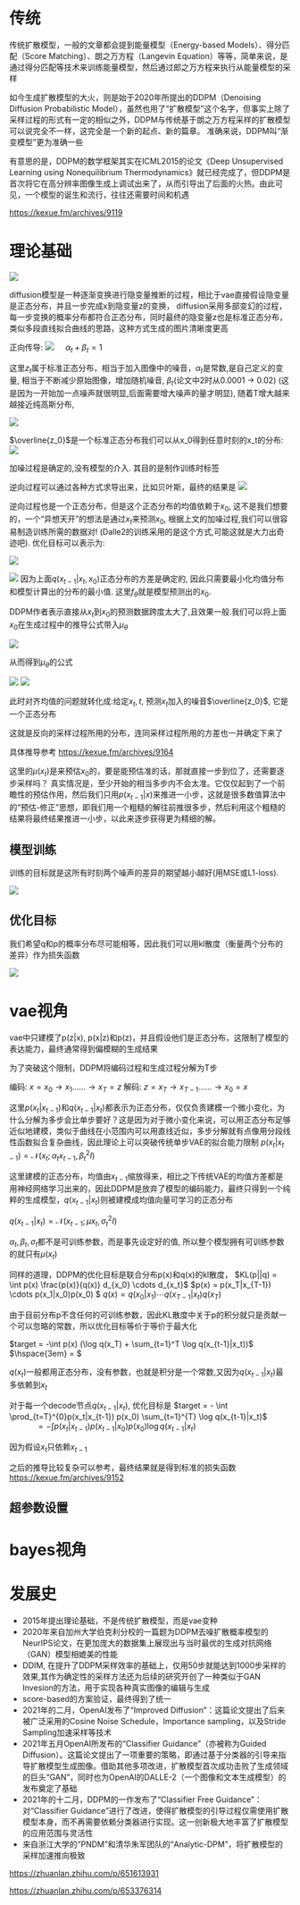 
# 传统

传统扩散模型，一般的文章都会提到能量模型（Energy-based Models）、得分匹配（Score Matching）、朗之万方程（Langevin Equation）等等，简单来说，是通过得分匹配等技术来训练能量模型，然后通过郎之万方程来执行从能量模型的采样


如今生成扩散模型的大火，则是始于2020年所提出的DDPM（Denoising Diffusion Probabilistic Model），虽然也用了“扩散模型”这个名字，但事实上除了采样过程的形式有一定的相似之外，DDPM与传统基于朗之万方程采样的扩散模型可以说完全不一样，这完全是一个新的起点、新的篇章。
准确来说，DDPM叫“渐变模型”更为准确一些

有意思的是，DDPM的数学框架其实在ICML2015的论文《Deep Unsupervised Learning using Nonequilibrium Thermodynamics》就已经完成了，但DDPM是首次将它在高分辨率图像生成上调试出来了，从而引导出了后面的火热。由此可见，一个模型的诞生和流行，往往还需要时间和机遇


https://kexue.fm/archives/9119

# 理论基础


![](images/2023-10-16-11-35-53.png)

diffusion模型是一种逐渐变换进行隐变量推断的过程，相比于vae直接假设隐变量是正态分布，并且一步完成x到隐变量z的变换，
diffusion采用多部变幻的过程，每一步变换的概率分布都符合正态分布，同时最终的隐变量z也是标准正态分布，类似多段直线拟合曲线的思路，这种方式生成的图片清晰度更高

正向传导:
![](images/2023-10-18-15-22-51.png)
$\hspace{1em} \alpha_t + \beta_t = 1$

这里$z_t$属于标准正态分布，相当于加入图像中的噪音，$\alpha_t$是常数,是自己定义的变量, 相当于不断减少原始图像，增加随机噪音, $\beta_t$(论文中2时从0.0001 -> 0.02) (这是因为一开始加一点噪声就很明显,后面需要增大噪声的量才明显), 随着T增大越来越接近纯高斯分布,

![](images/2023-10-18-15-23-21.png)

$\overline{z_0}$是一个标准正态分布我们可以从x_0得到任意时刻的x_t的分布:
![](images/2023-10-18-15-24-42.png)


加噪过程是确定的,没有模型的介入. 其目的是制作训练时标签



逆向过程可以通过各种方式求导出来，比如贝叶斯，最终的结果是
![](images/2023-10-18-15-03-18.png)

逆向过程也是一个正态分布，但是这个正态分布的均值依赖于$x_0$, 这不是我们想要的，一个“异想天开”的想法是通过$x_t$来预测$x_0$, 根据上文的加噪过程,我们可以很容易制造训练所需的数据对! (Dalle2的训练采用的是这个方式,可能这就是大力出奇迹吧). 优化目标可以表示为:

![](images/2023-10-18-15-08-41.png)

![](images/2023-10-18-15-10-11.png)
因为上面$q(x_{t-1}|x_t, x_0)$正态分布的方差是确定的, 因此只需要最小化均值分布和模型计算出的分布的最小值. 这里$f_{\theta}$就是模型预测出的$x_0$.

DDPM作者表示直接从$x_t$到$x_0$的预测数据跨度太大了,且效果一般.我们可以将上面$x_0$在生成过程中的推导公式带入$\mu_{\theta}$

![](images/2023-10-18-15-16-22.png)

从而得到$\mu_{\theta}$的公式

![](images/2023-10-18-15-15-08.png)
![](images/2023-10-18-15-12-03.png)

此时对齐均值的问题就转化成:给定$x_t, t$, 预测$x_t$加入的噪音$\overline{z_0}$, 它是一个正态分布


这就是反向的采样过程所用的分布，连同采样过程所用的方差也一并确定下来了


具体推导参考
https://kexue.fm/archives/9164

这里的$\mu(x_t)$是来预估$x_0$的，要是能预估准的话，那就直接一步到位了，还需要逐步采样吗？ 真实情况是，至少开始的相当多步内不会太准。它仅仅起到了一个前瞻性的预估作用，然后我们只用$p(x_{t-1}|x)$来推进一小步，这就是很多数值算法中的“预估-修正”思想，即我们用一个粗糙的解往前推很多步，然后利用这个粗糙的结果将最终结果推进一小步，以此来逐步获得更为精细的解。

## 模型训练
训练的目标就是这所有时刻两个噪声的差异的期望越小越好(用MSE或L1-loss).

![](images/2023-10-18-15-31-26.png)



## 优化目标
我们希望q和p的概率分布尽可能相等，因此我们可以用kl散度（衡量两个分布的差异）作为损失函数

![](images/2023-10-16-11-50-38.png)





# vae视角

vae中只建模了p(z|x), p(x|z)和p(z)，并且假设他们是正态分布，这限制了模型的表达能力，最终通常得到偏模糊的生成结果


为了突破这个限制，DDPM将编码过程和生成过程分解为T步

编码: $x = x_0 \rightarrow x_1 ...... \rightarrow x_T = z$
解码: $z = x_T \rightarrow x_{T-1} ...... \rightarrow x_0 = x$

这里$p(x_t|x_{t-1})$和$q(x_{t-1}|x_t)$都表示为正态分布，仅仅负责建模一个微小变化，为什么分解为多步会比单步要好？这是因为对于微小变化来说，可以用正态分布足够近似地建模，类似于曲线在小范围内可以用直线近似，多步分解就有点像用分段线性函数拟合复杂曲线，因此理论上可以突破传统单步VAE的拟合能力限制
$p(x_t|x_{t-1}) = \mathcal N(x_t; \alpha_{t}x_{t-1},\beta^2_t I)$

这里建模的正态分布，均值由$x_{t-1}$缩放得来，相比之下传统VAE的均值方差都是用神经网络学习出来的，因此DDPM是放弃了模型的编码能力，最终只得到一个纯粹的生成模型，$q(x_{t-1}|x_t)$则被建模成均值向量可学习的正态分布

$q(x_{t-1}|x_{t}) = \mathcal N(x_{t-1}; \mu{x_t},\sigma^2_t I)$

$\alpha_t, \beta_t, \sigma_t$都不是可训练参数，而是事先设定好的值, 所以整个模型拥有可训练参数的就只有$\mu(x_t)$

同样的道理，DDPM的优化目标是联合分布p(x)和q(x)的kl散度，
$KL(p||q) = \int p(x) \frac{p(x)}{q(x)} d_{x_0} \cdots d_{x_t}$
$p(x) = p(x_T|x_{T-1}) \cdots p(x_1|x_0)p(x_0) $
$q(x) = q(x_0|x_1) \cdots q(x_{T-1}|x_t) q(x_T)$

由于目前分布p不含任何的可训练参数，因此KL散度中关于p的积分就只是贡献一个可以忽略的常数，所以优化目标等价于等价于最大化

$target = -\int p(x) (\log q(x_T) + \sum_{t=1}^T \log q(x_{t-1}|x_t))$
$\hspace{3em} = $

$q(x_t)$一般都用正态分布，没有参数，也就是积分是一个常数,又因为$q(x_{t-1}|x_{t})$最多依赖到$x_t$

对于每一个decode节点$q(x_{t-1} | x_t)$, 优化目标是
$target = - \int \prod_{t=T}^{0}p(x_t|x_{t-1}) p(x_0) \sum_{t=1}^{T} \log q(x_{t-1}|x_t)$
$\hspace{3em} = - \int p(x_t|x_{t-1}) p(x_{t-1}|x_0)p(x_0)\log q(x_{t-1}|x_t)$

因为假设$x_t$只依赖$x_{t-1}$

之后的推导比较复杂可以参考，最终结果就是得到标准的损失函数
https://kexue.fm/archives/9152

## 超参数设置


# bayes视角


# 发展史
* 2015年提出理论基础，不是传统扩散模型，而是vae变种
* 2020年来自加州大学伯克利分校的一篇题为DDPM去噪扩散概率模型的NeurIPS论文，在更加庞大的数据集上展现出与当时最优的生成对抗网络（GAN）模型相媲美的性能
* DDIM, 在提升了DDPM采样效率的基础上，仅用50步就能达到1000步采样的效果,其作为确定性的采样方法还为后续的研究开创了一种类似于GAN Invesion的方法，用于实现各种真实图像的编辑与生成
* score-based的方案验证，最终得到了统一
* 2021年的二月，OpenAI发布了“Improved Diffusion”：这篇论文提出了后来被广泛采用的Cosine Noise Schedule，Importance sampling，以及Stride Sampling加速采样等技术
* 2021年五月OpenAI所发布的“Classifier Guidance”（亦被称为Guided Diffusion）。这篇论文提出了一项重要的策略，即通过基于分类器的引导来指导扩散模型生成图像。借助其他多项改进，扩散模型首次成功击败了生成领域的巨头“GAN”，同时也为OpenAI的DALLE-2（一个图像和文本生成模型）的发布奠定了基础
* 2021年的十二月，DDPM的一作发布了“Classifier Free Guidance”：对“Classifier Guidance”进行了改进，使得扩散模型的引导过程仅需使用扩散模型本身，而不再需要依赖分类器进行实现。这一创新极大地丰富了扩散模型的应用范围与灵活性
* 来自浙江大学的“PNDM”和清华朱军团队的“Analytic-DPM”，将扩散模型的采样加速推向极致

https://zhuanlan.zhihu.com/p/651613931

https://zhuanlan.zhihu.com/p/653376314

